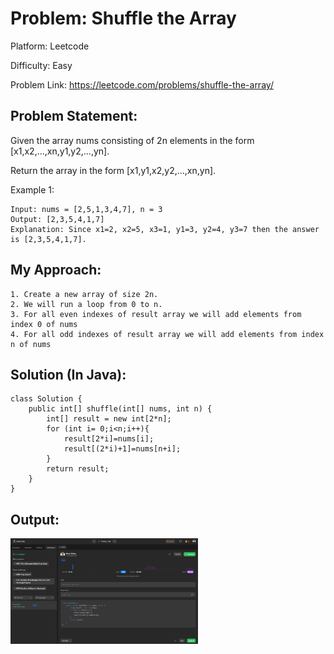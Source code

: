 # Problem: Shuffle the Array

Platform: Leetcode

Difficulty: Easy

Problem Link: https://leetcode.com/problems/shuffle-the-array/

## Problem Statement:

Given the array nums consisting of 2n elements in the form [x1,x2,...,xn,y1,y2,...,yn].

Return the array in the form [x1,y1,x2,y2,...,xn,yn].

Example 1:

    Input: nums = [2,5,1,3,4,7], n = 3
    Output: [2,3,5,4,1,7] 
    Explanation: Since x1=2, x2=5, x3=1, y1=3, y2=4, y3=7 then the answer is [2,3,5,4,1,7].

## My Approach:

    1. Create a new array of size 2n.
    2. We will run a loop from 0 to n.
    3. For all even indexes of result array we will add elements from index 0 of nums
    4. For all odd indexes of result array we will add elements from index n of nums

## Solution (In Java):

    class Solution {
        public int[] shuffle(int[] nums, int n) {
            int[] result = new int[2*n];
            for (int i= 0;i<n;i++){
                result[2*i]=nums[i];
                result[(2*i)+1]=nums[n+i];
            }
            return result;
        }
    }

## Output:
<img
  src="Output.png"
  alt="Alt text"
  title="Optional title"
  style="display: inline-block; margin: 0 auto; max-width: 300px">








